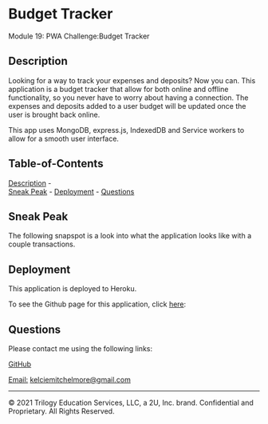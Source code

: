# Budget Tracker 

Module 19: PWA Challenge:Budget Tracker

## Description

Looking for a way to track your expenses and deposits? Now you can. This application is a budget tracker that allow for both online and offline functionality, so you never have to worry about having a connection. The expenses and deposits added to a user budget will be updated once the user is brought back online. 

This app uses MongoDB, express.js, IndexedDB and Service workers to allow for a smooth user interface. 

## Table-of-Contents 
[Description](#description) -  
[Sneak Peak](#sneak-peak) - 
[Deployment](#deployment) - 
[Questions](#questions)

## Sneak Peak

The following snapspot is a look into what the application looks like with a couple transactions.






## Deployment

This application is deployed to Heroku. 



To see the Github page for this application, click [here](https://github.com/kelcmitch97/19-budget-tracker):

## Questions

Please contact me using the following links: 

[GitHub](https://github.com/kelcmitch97)

[Email:](kelciemitchelmore@gmail.com) kelciemitchelmore@gmail.com

- - -
© 2021 Trilogy Education Services, LLC, a 2U, Inc. brand. Confidential and Proprietary. All Rights Reserved.


